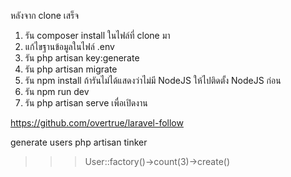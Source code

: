 หลังจาก clone เสร็จ
1. รัน composer install ในไฟล์ที่ clone มา
2. แก้ไขฐานข้อมูลในไฟล์ .env
3. รัน php artisan key:generate
4. รัน php artisan migrate
5. รัน npm install ถ้ารันไม่ได้แสดงว่าไม่มี NodeJS ให้ไปติดตั้ง NodeJS ก่อน
6. รัน npm run dev
7. รัน php artisan serve เพื่อเปิดงาน

https://github.com/overtrue/laravel-follow

generate users
php artisan tinker
>>> User::factory()->count(3)->create()
